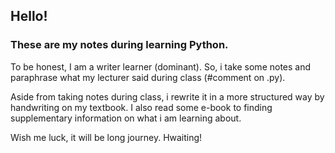 ## Hello! 
### These are my notes during learning Python.

To be honest, I am a writer learner (dominant).
So, i take some notes and paraphrase what my lecturer said during class (#comment on .py).

Aside from taking notes during class, i rewrite it in a more structured way by handwriting on my textbook.
I also read some e-book to finding supplementary information on what i am learning about.


Wish me luck, it will be long journey.
Hwaiting!
